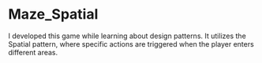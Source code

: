 # Maze_Spatial
I developed this game while learning about design patterns. It utilizes the Spatial pattern, where specific actions are triggered when the player enters different areas.
